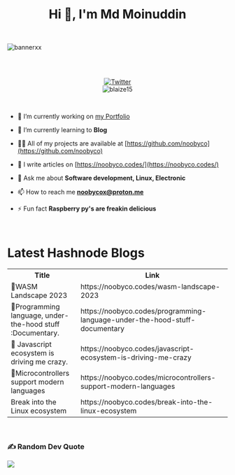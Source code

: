 <h1 align="center">Hi 👋, I'm Md Moinuddin</h1>

<br>


![bannerxx](https://github.com/noobyco/noobyco/assets/59837486/408215e6-ede2-4f70-86c1-925ade76fbfe)

<!-- <h2 align="center">A curious technology explorer </h2> -->

<br>
<br>

<p align="center">
<a href="https://x.com/noobyco"> 
<img src="https://img.shields.io/twitter/follow/noobyco?label=SUPER%20ACTIVE%20HERE&style=for-the-badge&logo=x" alt="Twitter" style="vertical-align:top margin:6px 4px">
</a>
<br>
<img src="https://komarev.com/ghpvc/?username=blaize15&label=Profile%20views&color=0e75b6&style=for-the-badge" alt="blaize15" />
</p>

<br>

<p align="left">  </p>



- 🔭 I’m currently working on [my Portfolio](https://github.com/Blaize15/portfolio)

- 🌱 I’m currently learning to **Blog**

- 👨‍💻 All of my projects are available at [https://github.com/noobyco](https://github.com/noobyco)

- 📝 I write articles on [https://noobyco.codes/](https://noobyco.codes/)

- 💬 Ask me about **Software development, Linux, Electronic**

- 📫 How to reach me **noobycox@proton.me**

- ⚡ Fun fact **Raspberry py's are freakin delicious**

<br>



# Latest Hashnode Blogs

<table>
  <tr><th>Title</th><th>Link</th></tr>

  <!-- BLOG-POST-LIST:START --><tr><td>🔮WASM Landscape 2023</td><td>https://noobyco.codes/wasm-landscape-2023</td></tr><tr><td>🚡Programming language, under-the-hood stuff :Documentary.</td><td>https://noobyco.codes/programming-language-under-the-hood-stuff-documentary</td></tr><tr><td>🦊 Javascript ecosystem is driving me crazy.</td><td>https://noobyco.codes/javascript-ecosystem-is-driving-me-crazy</td></tr><tr><td>🦄Microcontrollers support modern languages</td><td>https://noobyco.codes/microcontrollers-support-modern-languages</td></tr><tr><td>Break into the Linux ecosystem</td><td>https://noobyco.codes/break-into-the-linux-ecosystem</td></tr><!-- BLOG-POST-LIST:END -->
</table>




<br>

### ✍️ Random Dev Quote
![](https://quotes-github-readme.vercel.app/api?type=horizontal&theme=radical)
